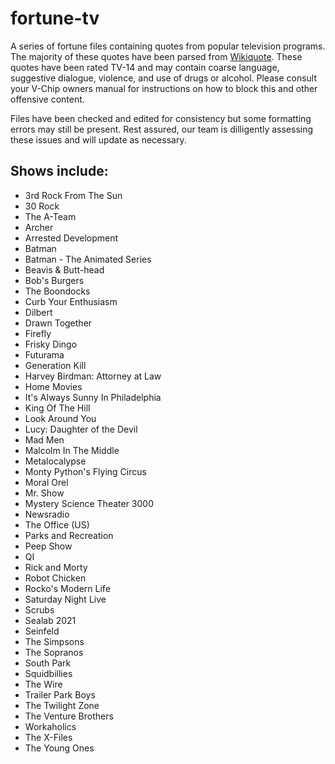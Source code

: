 fortune-tv
==========

A series of fortune files containing quotes from popular television programs. The majority of these quotes have been parsed from [Wikiquote](http://www.wikiquote.org/). These quotes have been rated TV-14 and may contain coarse language, suggestive dialogue, violence, and use of drugs or alcohol. Please consult your V-Chip owners manual for instructions on how to block this and other offensive content.

Files have been checked and edited for consistency but some formatting errors may still be present. Rest assured, our team is dilligently assessing these issues and will update as necessary.

Shows include:
--------------

* 3rd Rock From The Sun
* 30 Rock
* The A-Team
* Archer
* Arrested Development
* Batman
* Batman - The Animated Series
* Beavis & Butt-head
* Bob's Burgers
* The Boondocks
* Curb Your Enthusiasm
* Dilbert
* Drawn Together
* Firefly
* Frisky Dingo
* Futurama
* Generation Kill
* Harvey Birdman: Attorney at Law
* Home Movies
* It's Always Sunny In Philadelphia
* King Of The Hill
* Look Around You
* Lucy: Daughter of the Devil
* Mad Men
* Malcolm In The Middle
* Metalocalypse
* Monty Python's Flying Circus
* Moral Orel
* Mr. Show
* Mystery Science Theater 3000
* Newsradio
* The Office (US)
* Parks and Recreation
* Peep Show
* QI
* Rick and Morty
* Robot Chicken
* Rocko's Modern Life
* Saturday Night Live
* Scrubs
* Sealab 2021
* Seinfeld
* The Simpsons
* The Sopranos
* South Park
* Squidbillies
* The Wire
* Trailer Park Boys
* The Twilight Zone
* The Venture Brothers
* Workaholics
* The X-Files
* The Young Ones